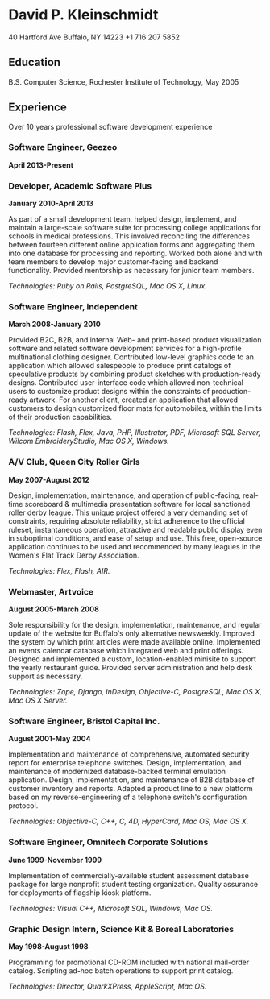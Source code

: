 # David P. Kleinschmidt
40 Hartford Ave
Buffalo, NY 14223
+1 716 207 5852

## Education
B.S. Computer Science, Rochester Institute of Technology, May 2005

## Experience
Over 10 years professional software development experience

### Software Engineer, Geezeo
**April 2013-Present**

### Developer, Academic Software Plus
**January 2010-April 2013**

As part of a small development team, helped design, implement, and maintain a
large-scale software suite for processing college applications for schools in
medical professions. This involved reconciling the differences between fourteen
different online application forms and aggregating them into one database for
processing and reporting. Worked both alone and with team members to develop
major customer-facing and backend functionality. Provided mentorship as
necessary for junior team members.

_Technologies: Ruby on Rails, PostgreSQL, Mac OS X, Linux._

### Software Engineer, independent
**March 2008-January 2010**

Provided B2C, B2B, and internal Web- and print-based product visualization
software and related software development services for a high-profile
multinational clothing designer. Contributed low-level graphics code to an
application which allowed salespeople to produce print catalogs of speculative
products by combining product sketches with production-ready designs.
Contributed user-interface code which allowed non-technical users to customize
product designs within the constraints of production-ready artwork. For another
client, created an application that allowed customers to design customized floor
mats for automobiles, within the limits of their production capabilities.

_Technologies: Flash, Flex, Java, PHP, Illustrator, PDF, Microsoft SQL Server,
Wilcom EmbroideryStudio, Mac OS X, Windows._

### A/V Club, Queen City Roller Girls
**May 2007-August 2012**

Design, implementation, maintenance, and operation of public-facing, real-time
scoreboard & multimedia presentation software for local sanctioned roller derby
league. This unique project offered a very demanding set of constraints,
requiring absolute reliability, strict adherence to the official ruleset,
instantaneous operation, attractive and readable public display even in
suboptimal conditions, and ease of setup and use. This free, open-source
application continues to be used and recommended by many leagues in the Women's
Flat Track Derby Association.

_Technologies: Flex, Flash, AIR._

### Webmaster, Artvoice
**August 2005-March 2008**

Sole responsibility for the design, implementation, maintenance, and regular
update of the website for Buffalo's only alternative newsweekly. Improved the
system by which print articles were made available online. Implemented an events
calendar database which integrated web and print offerings. Designed and
implemented a custom, location-enabled minisite to support the yearly restaurant
guide. Provided server administration and help desk support as necessary.

_Technologies: Zope, Django, InDesign, Objective-C, PostgreSQL, Mac OS X, Mac OS
X Server._

### Software Engineer, Bristol Capital Inc.
**August 2001-May 2004**

Implementation and maintenance of comprehensive, automated security report for
enterprise telephone switches. Design, implementation, and maintenance of
modernized database-backed terminal emulation application. Design,
implementation, and maintenance of B2B database of customer inventory and
reports. Adapted a product line to a new platform based on my
reverse-engineering of a telephone switch's configuration protocol.

_Technologies: Objective-C, C++, C, 4D, HyperCard, Mac OS, Mac OS X._

### Software Engineer, Omnitech Corporate Solutions
**June 1999-November 1999**

Implementation of commercially-available student assessment database package for
large nonprofit student testing organization. Quality assurance for deployments
of flagship kiosk platform.

_Technologies: Visual C++, Microsoft SQL, Windows, Mac OS._

### Graphic Design Intern, Science Kit & Boreal Laboratories
**May 1998-August 1998**

Programming for promotional CD-ROM included with national mail-order catalog.
Scripting ad-hoc batch operations to support print catalog.

_Technologies: Director, QuarkXPress, AppleScript, Mac OS._
